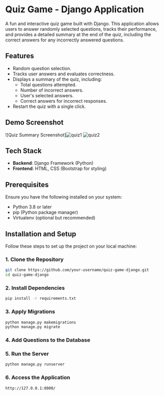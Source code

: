 # Quiz Game - Django Application

A fun and interactive quiz game built with Django. This application allows users to answer randomly selected questions, tracks their performance, and provides a detailed summary at the end of the quiz, including the correct answers for any incorrectly answered questions.

## Features
- Random question selection.
- Tracks user answers and evaluates correctness.
- Displays a summary of the quiz, including:
  - Total questions attempted.
  - Number of incorrect answers.
  - User's selected answers.
  - Correct answers for incorrect responses.
- Restart the quiz with a single click.

## Demo Screenshot
![Quiz Summary Screenshot]![quiz1](https://github.com/user-attachments/assets/1834da4e-f93a-4798-8d0d-1dfa622a9b33)
![quiz2](https://github.com/user-attachments/assets/047df151-6805-4f07-8f3c-e31a2bc16de2)


## Tech Stack
- **Backend**: Django Framework (Python)
- **Frontend**: HTML, CSS (Bootstrap for styling)

## Prerequisites
Ensure you have the following installed on your system:
- Python 3.8 or later
- pip (Python package manager)
- Virtualenv (optional but recommended)

## Installation and Setup

Follow these steps to set up the project on your local machine:

### 1. Clone the Repository
```bash
git clone https://github.com/your-username/quiz-game-django.git
cd quiz-game-django
```

### 2. Install Dependencies
```bash
pip install -r requirements.txt
```

### 3. Apply Migrations
```bash
python manage.py makemigrations
python manage.py migrate
```

### 4. Add Questions to the Database

### 5. Run the Server
```bash
python manage.py runserver
```

### 6. Access the Application
```bash
http://127.0.0.1:8000/
```
